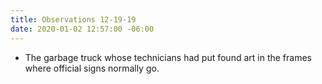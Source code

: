 ```yaml
---
title: Observations 12-19-19
date: 2020-01-02 12:57:00 -06:00
---
```


- The garbage truck whose technicians had put found art in the frames where official signs normally go.
